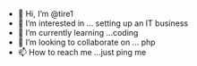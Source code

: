 - 👋 Hi, I’m @tire1
- 👀 I’m interested in ... setting up an IT business
- 🌱 I’m currently learning ...coding
- 💞️ I’m looking to collaborate on ... php
- 📫 How to reach me ...just ping me

<!---
tire1/tire1 is a ✨ special ✨ repository because its `README.md` (this file) appears on your GitHub profile.
You can click the Preview link to take a look at your changes.
--->
